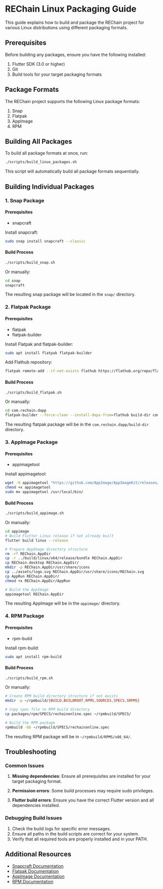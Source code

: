# REChain Linux Packaging Guide

This guide explains how to build and package the REChain project for various Linux distributions using different packaging formats.

## Prerequisites

Before building any packages, ensure you have the following installed:

1. Flutter SDK (3.0 or higher)
2. Git
3. Build tools for your target packaging formats

## Package Formats

The REChain project supports the following Linux package formats:

1. Snap
2. Flatpak
3. AppImage
4. RPM

## Building All Packages

To build all package formats at once, run:

```bash
./scripts/build_linux_packages.sh
```

This script will automatically build all package formats sequentially.

## Building Individual Packages

### 1. Snap Package

#### Prerequisites
- snapcraft

Install snapcraft:
```bash
sudo snap install snapcraft --classic
```

#### Build Process
```bash
./scripts/build_snap.sh
```

Or manually:
```bash
cd snap
snapcraft
```

The resulting snap package will be located in the `snap/` directory.

### 2. Flatpak Package

#### Prerequisites
- flatpak
- flatpak-builder

Install Flatpak and flatpak-builder:
```bash
sudo apt install flatpak flatpak-builder
```

Add Flathub repository:
```bash
flatpak remote-add --if-not-exists flathub https://flathub.org/repo/flathub.flatpakrepo
```

#### Build Process
```bash
./scripts/build_flatpak.sh
```

Or manually:
```bash
cd com.rechain.dapp
flatpak-builder --force-clean --install-deps-from=flathub build-dir com.rechain.dapp.json
```

The resulting flatpak package will be in the `com.rechain.dapp/build-dir` directory.

### 3. AppImage Package

#### Prerequisites
- appimagetool

Install appimagetool:
```bash
wget -O appimagetool "https://github.com/AppImage/AppImageKit/releases/download/continuous/appimagetool-x86_64.AppImage"
chmod +x appimagetool
sudo mv appimagetool /usr/local/bin/
```

#### Build Process
```bash
./scripts/build_appimage.sh
```

Or manually:
```bash
cd appimage
# Build Flutter Linux release if not already built
flutter build linux --release

# Prepare AppImage directory structure
rm -rf REChain.AppDir
cp -r ../build/linux/x64/release/bundle REChain.AppDir
cp REChain.desktop REChain.AppDir/
mkdir -p REChain.AppDir/usr/share/icons
cp ../assets/logo.svg REChain.AppDir/usr/share/icons/REChain.svg
cp AppRun REChain.AppDir/
chmod +x REChain.AppDir/AppRun

# Build the AppImage
appimagetool REChain.AppDir
```

The resulting AppImage will be in the `appimage/` directory.

### 4. RPM Package

#### Prerequisites
- rpm-build

Install rpm-build:
```bash
sudo apt install rpm-build
```

#### Build Process
```bash
./scripts/build_rpm.sh
```

Or manually:
```bash
# Create RPM build directory structure if not exists
mkdir -p ~/rpmbuild/{BUILD,BUILDROOT,RPMS,SOURCES,SPECS,SRPMS}

# Copy spec file to RPM build directory
cp packages/rpm/SPECS/rechainonline.spec ~/rpmbuild/SPECS/

# Build the RPM package
rpmbuild -bb ~/rpmbuild/SPECS/rechainonline.spec
```

The resulting RPM package will be in `~/rpmbuild/RPMS/x86_64/`.

## Troubleshooting

### Common Issues

1. **Missing dependencies**: Ensure all prerequisites are installed for your target packaging format.

2. **Permission errors**: Some build processes may require sudo privileges.

3. **Flutter build errors**: Ensure you have the correct Flutter version and all dependencies installed.

### Debugging Build Issues

1. Check the build logs for specific error messages.
2. Ensure all paths in the build scripts are correct for your system.
3. Verify that all required tools are properly installed and in your PATH.

## Additional Resources

- [Snapcraft Documentation](https://snapcraft.io/docs)
- [Flatpak Documentation](https://docs.flatpak.org/)
- [AppImage Documentation](https://docs.appimage.org/)
- [RPM Documentation](https://rpm.org/documentation.html)
